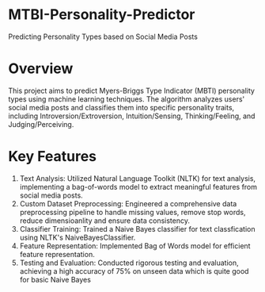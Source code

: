 # MTBI-Personality-Predictor

Predicting Personality Types based on Social Media Posts

# Overview
This project aims to predict Myers-Briggs Type Indicator (MBTI) personality types using machine learning techniques. The algorithm analyzes users' social media posts and classifies them into specific personality traits, including Introversion/Extroversion, Intuition/Sensing, Thinking/Feeling, and Judging/Perceiving.

# Key Features
1) Text Analysis: Utilized Natural Language Toolkit (NLTK) for text analysis, implementing a bag-of-words model to extract meaningful features from social media posts.
2) Custom Dataset Preprocessing: Engineered a comprehensive data preprocessing pipeline to handle missing values, remove stop words, reduce dimensioanlity and ensure data consistency.
3) Classifier Training: Trained a Naive Bayes classifier for text classfication using NLTK's NaiveBayesClassifier.
4) Feature Representation: Implemented Bag of Words model for efficient feature representation.
5) Testing and Evaluation: Conducted rigorous testing and evaluation, achieving a high accuracy of 75% on unseen data which is quite good for basic Naive Bayes

